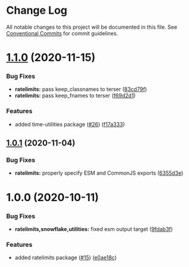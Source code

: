 # Change Log

All notable changes to this project will be documented in this file.
See [Conventional Commits](https://conventionalcommits.org) for commit guidelines.

# [1.1.0](https://github.com/sapphire-project/utilities/compare/@sapphire/ratelimits@1.0.1...@sapphire/ratelimits@1.1.0) (2020-11-15)

### Bug Fixes

-   **ratelimits:** pass keep_classnames to terser ([83cd79f](https://github.com/sapphire-project/utilities/commit/83cd79fe0347d443d1ca7abf0d89169b848363dc))
-   **ratelimits:** pass keep_fnames to terser ([f69d2d1](https://github.com/sapphire-project/utilities/commit/f69d2d1eb3211c40f00150bb113b2c1e34fd1c48))

### Features

-   added time-utilities package ([#26](https://github.com/sapphire-project/utilities/issues/26)) ([f17a333](https://github.com/sapphire-project/utilities/commit/f17a3339667a452e8745fad7884272176e5d65e8))

## [1.0.1](https://github.com/sapphire-project/utilities/compare/@sapphire/ratelimits@1.0.0...@sapphire/ratelimits@1.0.1) (2020-11-04)

### Bug Fixes

-   **ratelimits:** properly specify ESM and CommonJS exports ([6355d3e](https://github.com/sapphire-project/utilities/commit/6355d3e5876cf64e3c71e89f213e66c8990778ae))

# 1.0.0 (2020-10-11)

### Bug Fixes

-   **ratelimits,snowflake,utilities:** fixed esm output target ([9fdab3f](https://github.com/sapphire-project/utilities/commit/9fdab3fca283c8c0b47cc32661c5cf8e0a5e583c))

### Features

-   added ratelimits package ([#15](https://github.com/sapphire-project/utilities/issues/15)) ([e0ae18c](https://github.com/sapphire-project/utilities/commit/e0ae18c5e1d0ae4e68a982829f1cf251fddfc80d))
